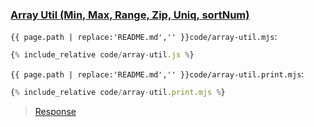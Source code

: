 ### [Array Util (Min, Max, Range, Zip, Uniq, sortNum)](code.zip)

`{{ page.path | replace:'README.md','' }}code/array-util.mjs`:

```js
{% include_relative code/array-util.js %}
```

`{{ page.path | replace:'README.md','' }}code/array-util.print.mjs`:

```js
{% include_relative code/array-util.print.mjs %}
```

> [Response](response/array-util.js)
